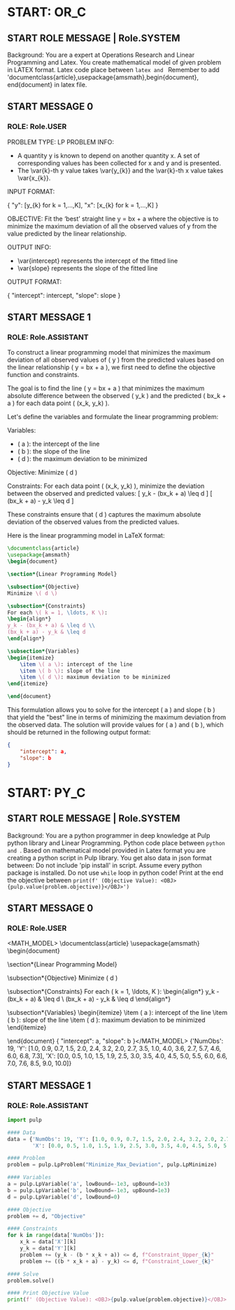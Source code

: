 # START: OR_C 
## START ROLE MESSAGE | Role.SYSTEM 
Background: You are a expert at Operations Research and Linear Programming and Latex. You create mathematical model of given problem in LATEX format. Latex code place between ```latex and ``` Remember to add 'documentclass{article},usepackage{amsmath},begin{document}, end{document} in latex file. 
## START MESSAGE 0 
### ROLE: Role.USER
<DESCRIPTION>
PROBLEM TYPE: LP
PROBLEM INFO:

- A quantity y is known to depend on another quantity x. A set of corresponding values has been collected for x and y and is presented.
- The \var{k}-th y value takes \var{y_{k}} and the \var{k}-th x value takes \var{x_{k}}.

INPUT FORMAT:

{
    "y": [y_{k} for k = 1,...,K],
    "x": [x_{k} for k = 1,...,K]
}


OBJECTIVE: Fit the ‘best’ straight line y = bx + a where the objective is to minimize the maximum deviation of all the observed values of y from the value predicted by the linear relationship.

OUTPUT INFO:

- \var{intercept} represents the intercept of the fitted line
- \var{slope} represents the slope of the fitted line

OUTPUT FORMAT:

{
    "intercept": intercept,
    "slope": slope
}
</DESCRIPTION>


## START MESSAGE 1 
### ROLE: Role.ASSISTANT
To construct a linear programming model that minimizes the maximum deviation of all observed values of \( y \) from the predicted values based on the linear relationship \( y = bx + a \), we first need to define the objective function and constraints.

The goal is to find the line \( y = bx + a \) that minimizes the maximum absolute difference between the observed \( y_k \) and the predicted \( bx_k + a \) for each data point \( (x_k, y_k) \).

Let's define the variables and formulate the linear programming problem:

Variables:
- \( a \): the intercept of the line
- \( b \): the slope of the line
- \( d \): the maximum deviation to be minimized

Objective:
Minimize \( d \)

Constraints:
For each data point \( (x_k, y_k) \), minimize the deviation between the observed and predicted values:
\[
y_k - (bx_k + a) \leq d
\]
\[
(bx_k + a) - y_k \leq d
\]

These constraints ensure that \( d \) captures the maximum absolute deviation of the observed values from the predicted values. 

Here is the linear programming model in LaTeX format:

```latex
\documentclass{article}
\usepackage{amsmath}
\begin{document}

\section*{Linear Programming Model}

\subsection*{Objective}
Minimize \( d \)

\subsection*{Constraints}
For each \( k = 1, \ldots, K \):
\begin{align*}
y_k - (bx_k + a) & \leq d \\
(bx_k + a) - y_k & \leq d
\end{align*}

\subsection*{Variables}
\begin{itemize}
    \item \( a \): intercept of the line
    \item \( b \): slope of the line
    \item \( d \): maximum deviation to be minimized
\end{itemize}

\end{document}
```

This formulation allows you to solve for the intercept \( a \) and slope \( b \) that yield the "best" line in terms of minimizing the maximum deviation from the observed data. The solution will provide values for \( a \) and \( b \), which should be returned in the following output format:

```json
{
    "intercept": a,
    "slope": b
}
```

# START: PY_C 
## START ROLE MESSAGE | Role.SYSTEM 
Background: You are a python programmer in deep knowledge at Pulp python library and Linear Programming. Python code place between ```python and ```. Based on mathematical model provided in Latex format you are creating a python script in Pulp library. You get also data in json format between: <DATA></DATA> Do not include 'pip install' in script. Assume every python package is installed. Do not use `while` loop in python code! Print at the end the objective between <OBJ></OBJ> `print(f' (Objective Value): <OBJ>{pulp.value(problem.objective)}</OBJ>')` 
## START MESSAGE 0 
### ROLE: Role.USER
<MATH_MODEL>
\documentclass{article}
\usepackage{amsmath}
\begin{document}

\section*{Linear Programming Model}

\subsection*{Objective}
Minimize \( d \)

\subsection*{Constraints}
For each \( k = 1, \ldots, K \):
\begin{align*}
y_k - (bx_k + a) & \leq d \\
(bx_k + a) - y_k & \leq d
\end{align*}

\subsection*{Variables}
\begin{itemize}
    \item \( a \): intercept of the line
    \item \( b \): slope of the line
    \item \( d \): maximum deviation to be minimized
\end{itemize}

\end{document}
{
    "intercept": a,
    "slope": b
}</MATH_MODEL>
<DATA>
{'NumObs': 19, 'Y': [1.0, 0.9, 0.7, 1.5, 2.0, 2.4, 3.2, 2.0, 2.7, 3.5, 1.0, 4.0, 3.6, 2.7, 5.7, 4.6, 6.0, 6.8, 7.3], 'X': [0.0, 0.5, 1.0, 1.5, 1.9, 2.5, 3.0, 3.5, 4.0, 4.5, 5.0, 5.5, 6.0, 6.6, 7.0, 7.6, 8.5, 9.0, 10.0]}</DATA>


## START MESSAGE 1 
### ROLE: Role.ASSISTANT
```python
import pulp

#### Data
data = {'NumObs': 19, 'Y': [1.0, 0.9, 0.7, 1.5, 2.0, 2.4, 3.2, 2.0, 2.7, 3.5, 1.0, 4.0, 3.6, 2.7, 5.7, 4.6, 6.0, 6.8, 7.3], 
        'X': [0.0, 0.5, 1.0, 1.5, 1.9, 2.5, 3.0, 3.5, 4.0, 4.5, 5.0, 5.5, 6.0, 6.6, 7.0, 7.6, 8.5, 9.0, 10.0]}

#### Problem
problem = pulp.LpProblem("Minimize_Max_Deviation", pulp.LpMinimize)

#### Variables
a = pulp.LpVariable('a', lowBound=-1e3, upBound=1e3)
b = pulp.LpVariable('b', lowBound=-1e3, upBound=1e3)
d = pulp.LpVariable('d', lowBound=0)

#### Objective
problem += d, "Objective"

#### Constraints
for k in range(data['NumObs']):
    x_k = data['X'][k]
    y_k = data['Y'][k]
    problem += (y_k - (b * x_k + a)) <= d, f"Constraint_Upper_{k}"
    problem += ((b * x_k + a) - y_k) <= d, f"Constraint_Lower_{k}"

#### Solve
problem.solve()

#### Print Objective Value
print(f' (Objective Value): <OBJ>{pulp.value(problem.objective)}</OBJ>')
```

